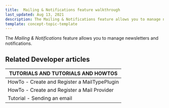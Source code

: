 ```yaml
---
title:  Mailing & Notifications feature walkthrough
last_updated: Aug 13, 2021
description: The Mailing & Notifications feature allows you to manage newsletters and notifications
template: concept-topic-template
---
```


The _Mailing & Notifications_ feature allows you to manage newsletters and notifications.

<!--
To learn more about the feature and to find out how end users use it, see [Mailing & Notifications feature overview](https://documentation.spryker.com/docs/mailing-notifications-feature-overview) for business users.
-->

## Related Developer articles

 | TUTORIALS AND TUTORIALS AND HOWTOS |
|---------|
| HowTo - Create and Register a MailTypePlugin | 
| HowTo - Create and Register a Mail Provider  |
| Tutorial - Sending an email  |
